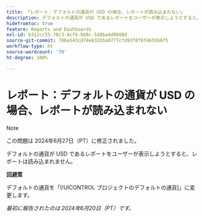 ```yaml
---
title: 「レポート：デフォルトの通貨が USD の場合、レポートが読み込まれない」
description: デフォルトの通貨が USD であるレポートをユーザーが表示しようとすると、レポートは読み込まれません。
hidefromtoc: true
feature: Reports and Dashboards
exl-id: b312cc55-78c3-4cf4-bb0c-5d8ba4d0600d
source-git-commit: 786a543cd74e632b5a0777cfd93f8f8f4655b6f5
workflow-type: ht
source-wordcount: '79'
ht-degree: 100%

---
```


# レポート：デフォルトの通貨が USD の場合、レポートが読み込まれない

>[!NOTE]
>
>この問題は 2024年6月27日（PT）に修正されました。

デフォルトの通貨が USD であるレポートをユーザーが表示しようとすると、レポートは読み込まれません。

**回避策**

デフォルトの通貨を「[!UICONTROL プロジェクトのデフォルトの通貨]」に変更します。

_最初に報告されたのは 2024年6月20日（PT）です。_
